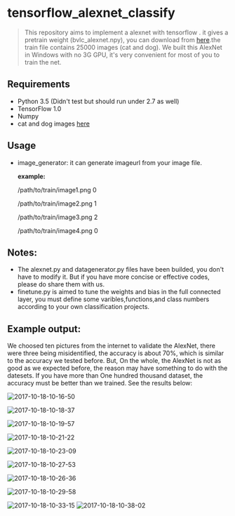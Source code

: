 # tensorflow_alexnet_classify
> This repository aims to implement a alexnet with tensorflow . it gives a pretrain weight (bvlc_alexnet.npy), you can download from 
[here](http://www.cs.toronto.edu/~guerzhoy/tf_alexnet/).the train file contains 25000 images (cat and dog). 
> We built this AlexNet in Windows with no 3G GPU,  it's very convenient for most of you to train the net.

## Requirements
* Python 3.5 (Didn't test but should run under 2.7 as well)
* TensorFlow 1.0
* Numpy
* cat and dog images [here](https://www.kaggle.com/c/dogs-vs-cats-redux-kernels-edition/data)

## Usage 
* image_generator: it can  generate imageurl  from your image file.  

    **example:**
    
    /path/to/train/image1.png 0
    
    /path/to/train/image2.png 1
    
    /path/to/train/image3.png 2
    
    /path/to/train/image4.png 0

## Notes:
* The alexnet.py and datagenerator.py files have been builded, you don't have to modify it. But if you have more concise or effective codes, please do share them with us.
* finetune.py is aimed to tune the weights and bias in the full connected layer, you must define some varibles,functions,and class numbers according to your own classification projects.  

## Example output:
We choosed ten pictures from the internet to validate the AlexNet, there were three being misidentified, the accuracy is about 70%, which is similar to the accuracy we tested before. But, On the whole, the AlexNet is not as good as we expected before, the reason may have something to do with the datesets. If you have more than One hundred thousand dataset, the accuracy must be better than we trained.
See the results below:

![2017-10-18-10-16-50](http://qiniu.xdpie.com/2017-10-18-10-16-50.png)

![2017-10-18-10-18-37](http://qiniu.xdpie.com/2017-10-18-10-18-37.png)

![2017-10-18-10-19-57](http://qiniu.xdpie.com/2017-10-18-10-19-57.png)

![2017-10-18-10-21-22](http://qiniu.xdpie.com/2017-10-18-10-21-22.png)

![2017-10-18-10-23-09](http://qiniu.xdpie.com/2017-10-18-10-23-09.png)

![2017-10-18-10-27-53](http://qiniu.xdpie.com/2017-10-18-10-27-53.png)

![2017-10-18-10-26-36](http://qiniu.xdpie.com/2017-10-18-10-26-36.png)

![2017-10-18-10-29-58](http://qiniu.xdpie.com/2017-10-18-10-29-58.png)

![2017-10-18-10-33-15](http://qiniu.xdpie.com/2017-10-18-10-33-15.png)
![2017-10-18-10-38-02](http://qiniu.xdpie.com/2017-10-18-10-38-02.png)
    
 
